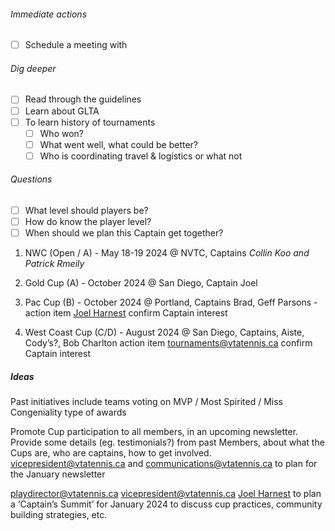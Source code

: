 ###### Immediate actions
- [ ] Schedule a meeting with 

###### Dig deeper

- [ ] Read through the guidelines
- [ ] Learn about GLTA
- [ ] To learn history of tournaments
	- [ ] Who won?
	- [ ] What went well, what could be better?
	- [ ] Who is coordinating travel & logistics or what not
###### Questions

- [ ] What level should players be?
- [ ] How do know the player level?
- [ ] When should we plan this Captain get together?

1. NWC (Open / A) - May 18-19 2024 @ NVTC, Captains *Collin Koo and Patrick Rmeily*
    
2. Gold Cup (A) - October 2024 @ San Diego, Captain Joel
    
3. Pac Cup (B) - October 2024 @ Portland, Captains Brad, Geff Parsons - action item [Joel Harnest](mailto:president@vtatennis.ca) confirm Captain interest
    
4. West Coast Cup (C/D) - August 2024 @ San Diego, Captains, Aiste, Cody’s?, Bob Charlton action item [tournaments@vtatennis.ca](mailto:tournaments@vtatennis.ca) confirm Captain interest
    

##### Ideas 

Past initiatives include teams voting on MVP / Most Spirited / Miss Congeniality type of awards

Promote Cup participation to all members, in an upcoming newsletter. Provide some details (eg. testimonials?) from past Members, about what the Cups are, who are captains, how to get involved. [vicepresident@vtatennis.ca](mailto:vicepresident@vtatennis.ca) and [communications@vtatennis.ca](mailto:communications@vtatennis.ca) to plan for the January newsletter

[playdirector@vtatennis.ca](mailto:playdirector@vtatennis.ca) [vicepresident@vtatennis.ca](mailto:vicepresident@vtatennis.ca) [Joel Harnest](mailto:president@vtatennis.ca) to plan a ‘Captain’s Summit’ for January 2024 to discuss cup practices, community building strategies, etc.

